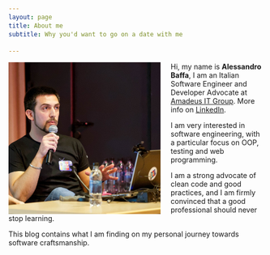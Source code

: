 ```yaml
---
layout: page
title: About me
subtitle: Why you'd want to go on a date with me

---
```

<img src="../img/speaker.jpg" alt="alebaffa" style="width: 300px; float: left; margin-right: 20px"/> Hi, my name is **Alessandro Baffa**, I am an Italian Software Engineer and Developer Advocate at [Amadeus IT Group](http://www.amadeus.com). More info on [LinkedIn](https://www.linkedin.com/in/alessandrobaffa).

I am very interested in software engineering, with a particular focus on OOP, testing and web programming.

I am a strong advocate of clean code and good practices, and I am firmly convinced that a good professional should never stop learning.

This blog contains what I am finding on my personal journey towards software craftsmanship.

